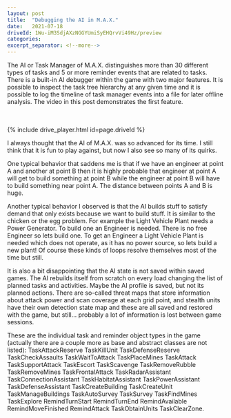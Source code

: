 ```yaml
---
layout: post
title:  "Debugging the AI in M.A.X."
date:   2021-07-18
driveId: 1Wu-iM3SdjAXzNGGYUmiSyEHQrvVi49Hz/preview
categories:
excerpt_separator: <!--more-->
---
```

The AI or Task Manager of M.A.X. distinguishes more than 30 different types of tasks and 5 or more reminder events that are related to tasks. There is a built-in AI debugger within the game with two major features. It is possible to inspect the task tree hierarchy at any given time and it is possible to log the timeline of task manager events into a file for later offline analysis. The video in this post demonstrates the first feature.
<!--more-->
<br><br>
{% include drive_player.html id=page.driveId %}
<br>
  
I always thought that the AI of M.A.X. was so advanced for its time. I still think that it is fun to play against, but now I also see so many of its quirks.

 One typical behavior that saddens me is that if we have an engineer at point A and another at point B then it is highly probable that engineer at point A will get to build something at point B while the engineer at point B will have to build something near point A. The distance between points A and B is huge.

 Another typical behavior I observed is that the AI builds stuff to satisfy demand that only exists because we want to build stuff. It is similar to the chicken or the egg problem. For example the Light Vehicle Plant needs a Power Generator. To build one an Engineer is needed. There is no free Engineer so lets build one. To get an Engineer a Light Vehicle Plant is needed which does not operate, as it has no power source, so lets build a new plant! Of course these kinds of loops resolve themselves most of the time but still.

 It is also a bit disappointing that the AI state is not saved within saved games. The AI rebuilds itself from scratch on every load changing the list of planned tasks and activities. Maybe the AI profile is saved, but not its planned actions. There are so-called threat maps that store information about attack power and scan coverage at each grid point, and stealth units have their own detection state map and these are all saved and restored with the game, but still… probably a lot of information is lost between game sessions.

These are the individual task and reminder object types in the game (actually there are a couple more as base and abstract classes are not listed): TaskAttackReserve TaskKillUnit TaskDefenseReserve TaskCheckAssaults TaskWaitToAttack TaskPlaceMines TaskAttack TaskSupportAttack TaskEscort TaskScavenge TaskRemoveRubble TaskRemoveMines TaskFrontalAttack TaskRadarAssistant TaskConnectionAssistant TaskHabitatAssistant TaskPowerAssistant TaskDefenseAssistant TaskCreateBuilding TaskCreateUnit TaskManageBuildings TaskAutoSurvey TaskSurvey TaskFindMines TaskExplore RemindTurnStart RemindTurnEnd RemindAvailable RemindMoveFinished RemindAttack TaskObtainUnits TaskClearZone.
